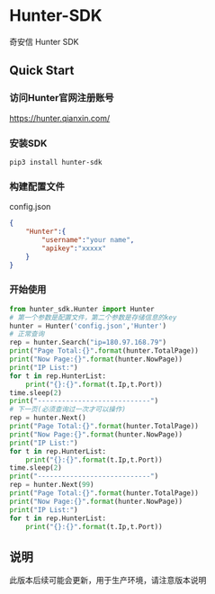 <!--
 * @Author: 饕餮
 * @Date: 2022-01-21 10:36:35
 * @version: 
 * @LastEditors: 饕餮
 * @LastEditTime: 2022-01-21 15:38:34
 * @Description: README
-->
# Hunter-SDK
奇安信 Hunter SDK

## Quick Start

### 访问Hunter官网注册账号
https://hunter.qianxin.com/

### 安装SDK
```
pip3 install hunter-sdk
```

### 构建配置文件

config.json
```json
{
    "Hunter":{
        "username":"your name",
        "apikey":"xxxxx"
    }
}
```

### 开始使用
```python
from hunter_sdk.Hunter import Hunter
# 第一个参数是配置文件，第二个参数是存储信息的key
hunter = Hunter('config.json','Hunter')
# 正常查询
rep = hunter.Search("ip=180.97.168.79")
print("Page Total:{}".format(hunter.TotalPage))
print("Now Page:{}".format(hunter.NowPage))
print("IP List:")
for t in rep.HunterList:
    print("{}:{}".format(t.Ip,t.Port))
time.sleep(2)
print("----------------------------")
# 下一页(必须查询过一次才可以操作)
rep = hunter.Next()
print("Page Total:{}".format(hunter.TotalPage))
print("Now Page:{}".format(hunter.NowPage))
print("IP List:")
for t in rep.HunterList:
    print("{}:{}".format(t.Ip,t.Port))
time.sleep(2)
print("----------------------------")
rep = hunter.Next(99)
print("Page Total:{}".format(hunter.TotalPage))
print("Now Page:{}".format(hunter.NowPage))
print("IP List:")
for t in rep.HunterList:
    print("{}:{}".format(t.Ip,t.Port))

```

## 说明
此版本后续可能会更新，用于生产环境，请注意版本说明